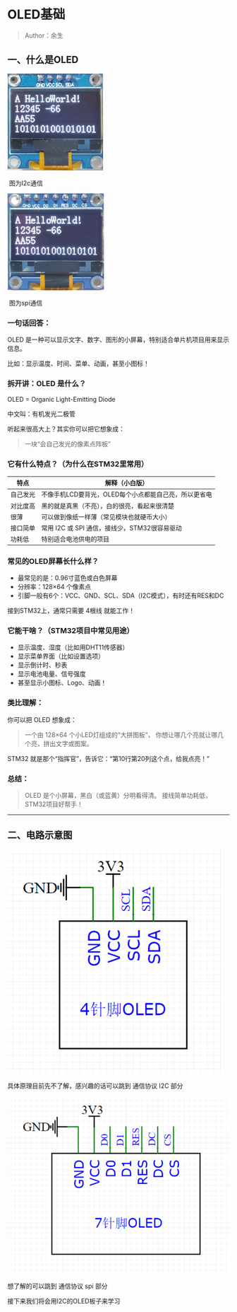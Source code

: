 # OLED基础

> Author：余生

## 一、什么是OLED

![](../../../static/10.3.2.3.3.1.1.jpg)

​                                                                    图为I2c通信

![](../../../static/10.3.2.3.3.1.2.jpg)

​                                                                    图为spi通信



### 一句话回答：

OLED 是一种可以显示文字、数字、图形的小屏幕，特别适合单片机项目用来显示信息。

比如：显示温度、时间、菜单、动画，甚至小图标！

###  

### 拆开讲：OLED 是什么？

OLED = Organic Light-Emitting Diode

中文叫：有机发光二极管

听起来很高大上？其实你可以把它想象成：

>  一块“会自己发光的像素点阵板”



### 它有什么特点？（为什么在STM32里常用）

| 特点     | 解释（小白版）                                        |
| -------- | ----------------------------------------------------- |
| 自己发光 | 不像手机LCD要背光，OLED每个小点都能自己亮，所以更省电 |
| 对比度高 | 黑的就是真黑（不亮），白的很亮，看起来很清楚          |
| 很薄     | 可以做到像纸一样薄（常见模块也就硬币大小）            |
| 接口简单 | 常用 I2C 或 SPI 通信，接线少，STM32很容易驱动         |
| 功耗低   | 特别适合电池供电的项目                                |

###  

### 常见的OLED屏幕长什么样？

- 最常见的是：0.96寸蓝色或白色屏幕
- 分辨率：128×64 个像素点
- 引脚一般有6个：VCC、GND、SCL、SDA（I2C模式），有时还有RES和DC

接到STM32上，通常只需要 4根线 就能工作！



### 它能干啥？（STM32项目中常见用途）

- 显示温度、湿度（比如用DHT11传感器）
- 显示菜单界面（比如设置选项）
- 显示倒计时、秒表
- 显示电池电量、信号强度
- 甚至显示小图标、Logo、动画！



### 类比理解：

你可以把 OLED 想象成：

> 一个由 128×64 个小LED灯组成的“大拼图板”， 你想让哪几个亮就让哪几个亮，拼出文字或图案。

STM32 就是那个“指挥官”，告诉它：“第10行第20列这个点，给我点亮！”



### 总结：

> OLED 是个小屏幕，黑白（或蓝黄）分明看得清。 接线简单功耗低，STM32项目好帮手！

------



## 二、电路示意图

![](../../../static/10.3.2.3.3.1.3.jpg)

具体原理目前先不了解，感兴趣的话可以跳到 通信协议 I2C 部分

![](../../../static/10.3.2.3.3.1.4.jpg)

想了解的可以跳到 通信协议 spi 部分

接下来我们将会用I2C的OLED板子来学习